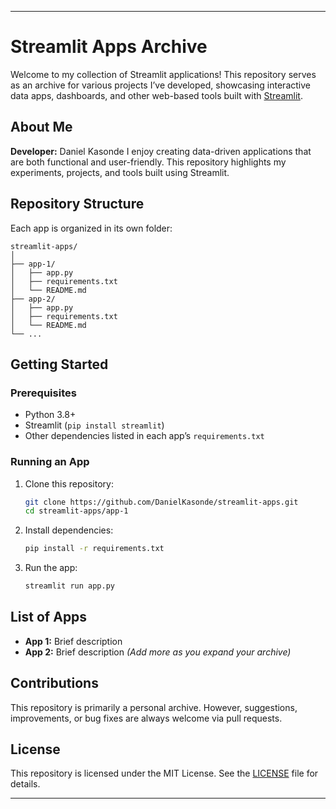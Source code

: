
---

# Streamlit Apps Archive

Welcome to my collection of Streamlit applications! This repository serves as an archive for various projects I’ve developed, showcasing interactive data apps, dashboards, and other web-based tools built with [Streamlit](https://streamlit.io/).

## About Me

**Developer:** Daniel Kasonde
I enjoy creating data-driven applications that are both functional and user-friendly. This repository highlights my experiments, projects, and tools built using Streamlit.

## Repository Structure

Each app is organized in its own folder:

```
streamlit-apps/
│
├── app-1/
│   ├── app.py
│   ├── requirements.txt
│   └── README.md
├── app-2/
│   ├── app.py
│   ├── requirements.txt
│   └── README.md
└── ...
```

## Getting Started

### Prerequisites

* Python 3.8+
* Streamlit (`pip install streamlit`)
* Other dependencies listed in each app’s `requirements.txt`

### Running an App

1. Clone this repository:

   ```bash
   git clone https://github.com/DanielKasonde/streamlit-apps.git
   cd streamlit-apps/app-1
   ```
2. Install dependencies:

   ```bash
   pip install -r requirements.txt
   ```
3. Run the app:

   ```bash
   streamlit run app.py
   ```

## List of Apps

* **App 1:** Brief description
* **App 2:** Brief description
  *(Add more as you expand your archive)*

## Contributions

This repository is primarily a personal archive. However, suggestions, improvements, or bug fixes are always welcome via pull requests.

## License

This repository is licensed under the MIT License. See the [LICENSE](LICENSE) file for details.

---
